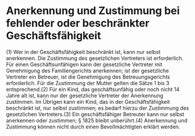 # Anerkennung und Zustimmung bei fehlender oder beschränkter Geschäftsfähigkeit

(1) Wer in der Geschäftsfähigkeit beschränkt ist, kann nur selbst anerkennen. Die Zustimmung des gesetzlichen Vertreters ist erforderlich. Für einen Geschäftsunfähigen kann der gesetzliche Vertreter mit Genehmigung des Familiengerichts anerkennen; ist der gesetzliche Vertreter ein Betreuer, ist die Genehmigung des Betreuungsgerichts erforderlich. Für die Zustimmung der Mutter gelten die Sätze 1 bis 3 entsprechend.(2) Für ein Kind, das geschäftsunfähig oder noch nicht 14 Jahre alt ist, kann nur der gesetzliche Vertreter der Anerkennung zustimmen. Im Übrigen kann ein Kind, das in der Geschäftsfähigkeit beschränkt ist, nur selbst zustimmen; es bedarf hierzu der Zustimmung des gesetzlichen Vertreters.(3) Ein geschäftsfähiger Betreuter kann nur selbst anerkennen oder zustimmen; § 1825 bleibt unberührt.(4) Anerkennung und Zustimmung können nicht durch einen Bevollmächtigten erklärt werden. 

